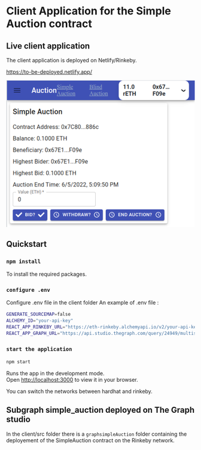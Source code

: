 # Client Application for the Simple Auction contract

## Live client application

The client application is deployed on Netlify/Rinkeby.

https://to-be-deployed.netlify.app/

![Simple Auction webapp ](../simpleAuction_frontend.png)

## Quickstart

### `npm install`

To install the required packages.

### `configure .env`

Configure .env file in the client folder
An example of .env file :

```bash .env
GENERATE_SOURCEMAP=false
ALCHEMY_ID="your-api-key"
REACT_APP_RINKEBY_URL="https://eth-rinkeby.alchemyapi.io/v2/your-api-key"
REACT_APP_GRAPH_URL="https://api.studio.thegraph.com/query/24949/multisign_wallet/0.0.1"
```

### `start the application`

```bash
npm start
```

Runs the app in the development mode.\
Open [http://localhost:3000](http://localhost:3000) to view it in your browser.

You can switch the networks between hardhat and rinkeby.

## Subgraph simple_auction deployed on The Graph studio

In the client/src folder there is a `graphsimpleAuction` folder containing the deployement
of the SimpleAuction contract on the Rinkeby network.

